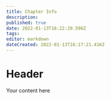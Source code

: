 ```yaml
---
title: Chapter Info
description: 
published: true
date: 2022-01-13T16:22:29.596Z
tags: 
editor: markdown
dateCreated: 2022-01-13T16:17:21.416Z
---
```


# Header
Your content here
